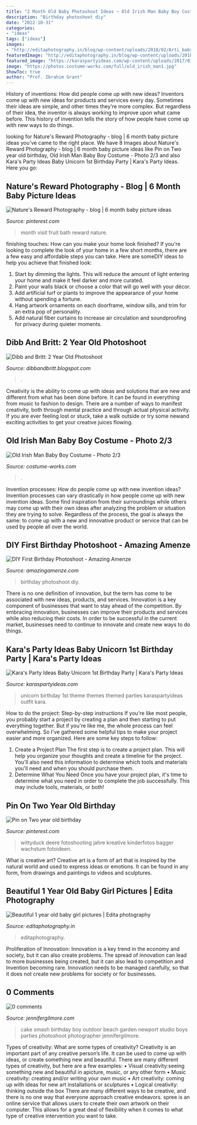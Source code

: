 ```yaml
---
title: "2 Month Old Baby Photoshoot Ideas ~ Old Irish Man Baby Boy Costume"
description: "Birthday photoshoot diy"
date: "2022-10-31"
categories:
- "ideas"
tags: ["ideas"]
images:
- "http://editaphotography.in/blog/wp-content/uploads/2018/02/Arti_baby_photo_shoot_103-1024x683.jpg"
featuredImage: "http://editaphotography.in/blog/wp-content/uploads/2018/02/Arti_baby_photo_shoot_103-1024x683.jpg"
featured_image: "https://karaspartyideas.com/wp-content/uploads/2017/03/Baby-Unicorn-1st-Birthday-Party-via-Karas-Party-Ideas-KarasPartyIdeas.com1_.jpeg"
image: "https://photos.costume-works.com/full/old_irish_man1.jpg"
ShowToc: true
author: "Prof. Ibrahim Grant"
---
```



History of inventions: How did people come up with new ideas?
Inventors come up with new ideas for products and services every day. Sometimes their ideas are simple, and other times they're more complex. But regardless of their idea, the inventor is always working to improve upon what came before. This history of invention tells the story of how people have come up with new ways to do things.

	

		
looking for Nature&#039;s Reward Photography - blog | 6 month baby picture ideas you've came to the right place. We have 8 Images about Nature&#039;s Reward Photography - blog | 6 month baby picture ideas like Pin on Two year old birthday, Old Irish Man Baby Boy Costume - Photo 2/3 and also Kara&#039;s Party Ideas Baby Unicorn 1st Birthday Party | Kara&#039;s Party Ideas. Here you go:
		
    
## Nature&#039;s Reward Photography - Blog | 6 Month Baby Picture Ideas

<img loading=lazy src="https://i.pinimg.com/originals/09/6d/42/096d42d35ac4e983308ae1970b555867.jpg" onerror="this.onerror=null;this.src='https://tse3.mm.bing.net/th?id=OIP.siwgbWPfGv2qGJkpWufxgwHaLH&amp;pid=15.1';" alt="Nature&#039;s Reward Photography - blog | 6 month baby picture ideas">

_Source: pinterest.com_

>month visit fruit bath reward nature. 

	

finishing touches: How can you make your home look finished?
If you're looking to complete the look of your home in a few short months, there are a few easy and affordable steps you can take. Here are someDIY ideas to help you achieve that finished look: 
1. Start by dimming the lights. This will reduce the amount of light entering your home and make it feel darker and more curated. 
2. Paint your walls black or choose a color that will go well with your décor. 
3. Add artificial turf or plants to improve the appearance of your home without spending a fortune. 
4. Hang artwork ornaments on each doorframe, window sills, and trim for an extra pop of personality. 
5. Add natural fiber curtains to increase air circulation and soundproofing for privacy during quieter moments.

    
## Dibb And Britt: 2 Year Old Photoshoot

<img loading=lazy src="https://4.bp.blogspot.com/-NwCnoYCKKyU/UdObUEyiCCI/AAAAAAAACx4/xaJxW8RlgIs/s1600/sGH1A0477.jpg" onerror="this.onerror=null;this.src='https://tse3.mm.bing.net/th?id=OIP.0ziOe4H_FsZJ1KYoxdTSZQHaLH&amp;pid=15.1';" alt="Dibb and Britt: 2 Year Old Photoshoot">

_Source: dibbandbritt.blogspot.com_

>. 

	

Creativity is the ability to come up with ideas and solutions that are new and different from what has been done before. It can be found in everything from music to fashion to design. There are a number of ways to manifest creativity, both through mental practice and through actual physical activity. If you are ever feeling lost or stuck, take a walk outside or try some newand exciting activities to get your creative juices flowing.

    
## Old Irish Man Baby Boy Costume - Photo 2/3

<img loading=lazy src="https://photos.costume-works.com/full/old_irish_man1.jpg" onerror="this.onerror=null;this.src='https://tse1.mm.bing.net/th?id=OIP.keQfpncOGJFC8VarndXbyQHaJ3&amp;pid=15.1';" alt="Old Irish Man Baby Boy Costume - Photo 2/3">

_Source: costume-works.com_

>. 

	

Invention processes: How do people come up with new invention ideas?
Invention processes can vary drastically in how people come up with new invention ideas. Some find inspiration from their surroundings while others may come up with their own ideas after analyzing the problem or situation they are trying to solve. Regardless of the process, the goal is always the same: to come up with a new and innovative product or service that can be used by people all over the world.

    
## DIY First Birthday Photoshoot - Amazing Amenze

<img loading=lazy src="https://amazingamenze.com/wp-content/uploads/2020/04/first-birthday-photoshoot.jpg" onerror="this.onerror=null;this.src='https://tse2.mm.bing.net/th?id=OIP.xyLv9TCyDPpSGv36BGNauAHaJ4&amp;pid=15.1';" alt="DIY First Birthday Photoshoot - Amazing Amenze">

_Source: amazingamenze.com_

>birthday photoshoot diy. 

	

There is no one definition of innovation, but the term has come to be associated with new ideas, products, and services. Innovation is a key component of businesses that want to stay ahead of the competition. By embracing innovation, businesses can improve their products and services while also reducing their costs. In order to be successful in the current market, businesses need to continue to innovate and create new ways to do things.

    
## Kara&#039;s Party Ideas Baby Unicorn 1st Birthday Party | Kara&#039;s Party Ideas

<img loading=lazy src="https://karaspartyideas.com/wp-content/uploads/2017/03/Baby-Unicorn-1st-Birthday-Party-via-Karas-Party-Ideas-KarasPartyIdeas.com1_.jpeg" onerror="this.onerror=null;this.src='https://tse3.mm.bing.net/th?id=OIP.m7yjWv8yuTxEbdKYDu8WEQHaLH&amp;pid=15.1';" alt="Kara&#039;s Party Ideas Baby Unicorn 1st Birthday Party | Kara&#039;s Party Ideas">

_Source: karaspartyideas.com_

>unicorn birthday 1st theme themes themed parties karaspartyideas outfit kara. 

	

How to do the project: Step-by-step instructions
If you're like most people, you probably start a project by creating a plan and then starting to put everything together. But if you're like me, the whole process can feel overwhelming. So I've gathered some helpful tips to make your project easier and more organized. Here are some key steps to follow:
1. Create a Project Plan 
The first step is to create a project plan. This will help you organize your thoughts and create a timeline for the project. You'll also need this information to determine which tools and materials you'll need and when you should purchase them. 
2. Determine What You Need 
Once you have your project plan, it's time to determine what you need in order to complete the job successfully. This may include tools, materials, or both! 

    
## Pin On Two Year Old Birthday

<img loading=lazy src="https://i.pinimg.com/736x/e6/65/03/e66503f22975cfce7a4d29b635245c50--nd-birthday-boys-baby-boy-pictures.jpg" onerror="this.onerror=null;this.src='https://tse4.mm.bing.net/th?id=OIP.c6MjT_5qaYzb6PPF97FyngHaLH&amp;pid=15.1';" alt="Pin on Two year old birthday">

_Source: pinterest.com_

>wittyduck deere fotoshooting jahre kreative kinderfotos bagger wachstum fotoideen. 

	

What is creative art?
Creative art is a form of art that is inspired by the natural world and used to express ideas or emotions. It can be found in any form, from drawings and paintings to videos and sculptures.

    
## Beautiful 1 Year Old Baby Girl Pictures | Edita Photography

<img loading=lazy src="http://editaphotography.in/blog/wp-content/uploads/2018/02/Arti_baby_photo_shoot_103-1024x683.jpg" onerror="this.onerror=null;this.src='https://tse2.mm.bing.net/th?id=OIP.44X1XJp0EOZkqONoOglPAwHaE8&amp;pid=15.1';" alt="Beautiful 1 year old baby girl pictures | Edita photography">

_Source: editaphotography.in_

>editaphotography. 

	

Proliferation of Innovation:
Innovation is a key trend in the economy and society, but it can also create problems. The spread of innovation can lead to more businesses being created, but it can also lead to competition and Invention becoming rare. Innovation needs to be managed carefully, so that it does not create new problems for society or for businesses.

    
## 0 Comments

<img loading=lazy src="https://jennifergilmore.com/blog/wp-content/uploads/2014/05/blog_gilmore_studios_photo_orange_county_newport_beach_family_portrait_cake_smash_outdoor_one_yr_old_boy_cowboy_boots_spencer_3.jpg" onerror="this.onerror=null;this.src='https://tse4.mm.bing.net/th?id=OIP.eNTemHv8N5j3nnTWCMJUDAHaFS&amp;pid=15.1';" alt="0 comments">

_Source: jennifergilmore.com_

>cake smash birthday boy outdoor beach garden newport studio boys parties photoshoot photographer jennifergilmore. 

	

Types of creativity: What are some types of creativity?
Creativity is an important part of any creative person’s life. It can be used to come up with ideas, or create something new and beautiful. There are many different types of creativity, but here are a few examples: 
• Visual creativity:seeing something new and beautiful in apicture, music, or any other form 
• Music creativity: creating and/or writing your own music 
• Art creativity: coming up with ideas for new art installations or sculptures 
• Logical creativity: thinking outside the box 
There are many different ways to be creative, and there is no one way that everyone approach creative endeavors. spree is an online service that allows users to create their own artwork on their computer. This allows for a great deal of flexibility when it comes to what type of creative intervention you want to take.

